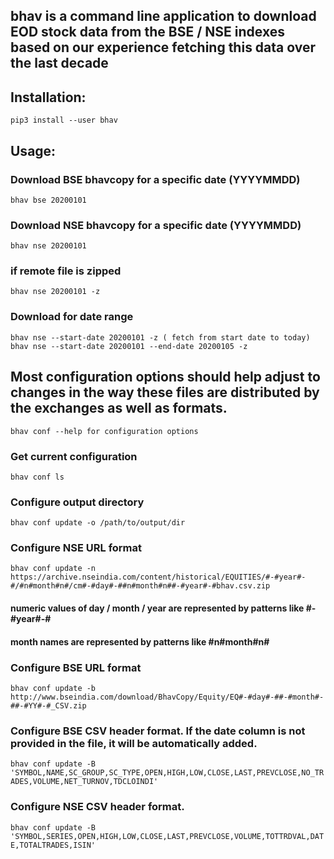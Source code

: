 ## bhav is a command line application to download EOD stock data from the BSE / NSE indexes based on our experience fetching this data over the last decade

## Installation:

`pip3 install --user bhav`

## Usage:

### Download BSE bhavcopy for a specific date (YYYYMMDD)
`bhav bse 20200101`

### Download NSE bhavcopy for a specific date (YYYYMMDD)
`bhav nse 20200101`

### if remote file is zipped
`bhav nse 20200101 -z`

### Download for date range
`bhav nse --start-date 20200101 -z ( fetch from start date to today)`
`bhav nse --start-date 20200101 --end-date 20200105 -z`

## Most configuration options should help adjust to changes in the way these files are distributed by the exchanges as well as formats. 
`bhav conf --help for configuration options`

### Get current configuration
`bhav conf ls`

### Configure output directory
`bhav conf update -o /path/to/output/dir`

### Configure NSE URL format
`bhav conf update -n https://archive.nseindia.com/content/historical/EQUITIES/#-#year#-#/#n#month#n#/cm#-#day#-##n#month#n##-#year#-#bhav.csv.zip`
#### numeric values of day / month / year are represented by patterns like #-#year#-#
#### month names are represented by patterns like #n#month#n#

### Configure BSE URL format
`bhav conf update -b http://www.bseindia.com/download/BhavCopy/Equity/EQ#-#day#-##-#month#-##-#YY#-#_CSV.zip`

### Configure BSE CSV header format. If the date column is not provided in the file, it will be automatically added.
`bhav conf update -B 'SYMBOL,NAME,SC_GROUP,SC_TYPE,OPEN,HIGH,LOW,CLOSE,LAST,PREVCLOSE,NO_TRADES,VOLUME,NET_TURNOV,TDCLOINDI'`

### Configure NSE CSV header format.
`bhav conf update -B 'SYMBOL,SERIES,OPEN,HIGH,LOW,CLOSE,LAST,PREVCLOSE,VOLUME,TOTTRDVAL,DATE,TOTALTRADES,ISIN'`
